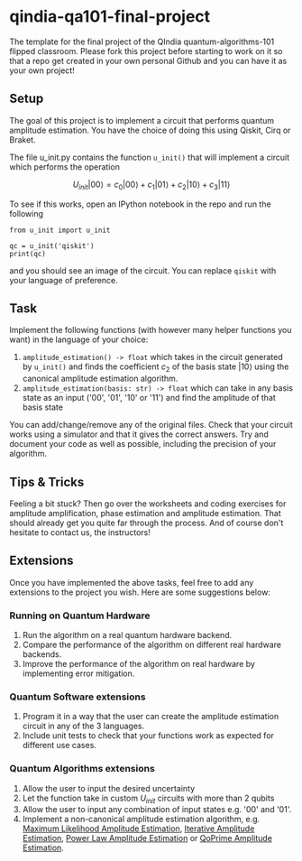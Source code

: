 # qindia-qa101-final-project
The template for the final project of the QIndia quantum-algorithms-101 flipped classroom. Please fork this project before starting to work on it so that a repo get created in your own personal Github and you can have it as your own project!

## Setup
The goal of this project is to implement a circuit that performs quantum amplitude estimation. You have the choice of doing this using Qiskit, Cirq or Braket.

The file u_init.py contains the function `u_init()` that will implement a circuit which performs the operation 

$$U_{init}|00\rangle = c_0|00\rangle + c_1|01\rangle + c_2|10\rangle + c_3|11\rangle$$

To see if this works, open an IPython notebook in the repo and run the following

```
from u_init import u_init

qc = u_init('qiskit')
print(qc)
```

and you should see an image of the circuit. You can replace `qiskit` with your language of preference.

## Task
Implement the following functions (with however many helper functions you want) in the language of your choice:
 1. `amplitude_estimation() -> float` which takes in the circuit generated by `u_init()` and finds the coefficient $c_2$ of the basis state $|10\rangle$ using the canonical amplitude estimation algorithm.
 2. `amplitude_estimation(basis: str) -> float` which can take in any basis state as an input ('00', '01', '10' or '11') and find the amplitude of that basis state

You can add/change/remove any of the original files. Check that your circuit works using a simulator and that it gives the correct answers. Try and document your code as well as possible, including the precision of your algorithm.

## Tips & Tricks

Feeling a bit stuck? Then go over the worksheets and coding exercises for amplitude amplification, phase estimation and amplitude estimation. That should already get you quite far through the process. And of course don't hesitate to contact us, the instructors!

## Extensions
Once you have implemented the above tasks, feel free to add any extensions to the project you wish. Here are some suggestions below:

### Running on Quantum Hardware
 1. Run the algorithm on a real quantum hardware backend.
 2. Compare the performance of the algorithm on different real hardware backends.
 3. Improve the performance of the algorithm on real hardware by implementing error mitigation.

### Quantum Software extensions
 1. Program it in a way that the user can create the amplitude estimation circuit in any of the 3 languages.
 2. Include unit tests to check that your functions work as expected for different use cases.

### Quantum Algorithms extensions
 1. Allow the user to input the desired uncertainty
 2. Let the function take in custom $U_{init}$ circuits with more than 2 qubits
 3. Allow the user to input any combination of input states e.g. '00' and '01'.  
 4. Implement a non-canonical amplitude estimation algorithm, e.g. [Maximum Likelihood Amplitude Estimation](https://link.springer.com/article/10.1007/s11128-019-2565-2), [Iterative Amplitude Estimation](https://www.nature.com/articles/s41534-021-00379-1), [Power Law Amplitude Estimation](https://arxiv.org/abs/2012.03348) or [QoPrime Amplitude Estimation](https://arxiv.org/abs/2012.03348).
